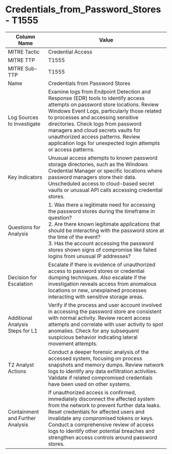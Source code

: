 # Credentials_from_Password_Stores - T1555

| Column Name | Value |
|-------------|-------|
| MITRE Tactic | Credential Access |
| MITRE TTP | T1555 |
| MITRE Sub-TTP | T1555 |
| Name | Credentials from Password Stores |
| Log Sources to Investigate | Examine logs from Endpoint Detection and Response (EDR) tools to identify access attempts on password store locations. Review Windows Event Logs, particularly those related to processes and accessing sensitive directories. Check logs from password managers and cloud secrets vaults for unauthorized access patterns. Review application logs for unexpected login attempts or access patterns. |
| Key Indicators | Unusual access attempts to known password storage directories, such as the Windows Credential Manager or specific locations where password managers store their data. Unscheduled access to cloud-based secret vaults or unusual API calls accessing credential stores. |
| Questions for Analysis | 1. Was there a legitimate need for accessing the password stores during the timeframe in question?<br>2. Are there known legitimate applications that should be interacting with the password store at the time of the event?<br>3. Has the account accessing the password stores shown signs of compromise like failed logins from unusual IP addresses? |
| Decision for Escalation | Escalate if there is evidence of unauthorized access to password stores or credential dumping techniques. Also escalate if the investigation reveals access from anomalous locations or new, unexplained processes interacting with sensitive storage areas. |
| Additional Analysis Steps for L1 | Verify if the process and user account involved in accessing the password store are consistent with normal activity. Review recent access attempts and correlate with user activity to spot anomalies. Check for any subsequent suspicious behavior indicating lateral movement attempts. |
| T2 Analyst Actions | Conduct a deeper forensic analysis of the accessed system, focusing on process snapshots and memory dumps. Review network logs to identify any data exfiltration activities. Validate if related compromised credentials have been used on other systems. |
| Containment and Further Analysis | If unauthorized access is confirmed, immediately disconnect the affected system from the network to prevent further data leaks. Reset credentials for affected users and invalidate any compromised tokens or keys. Conduct a comprehensive review of access logs to identify other potential breaches and strengthen access controls around password stores. |
